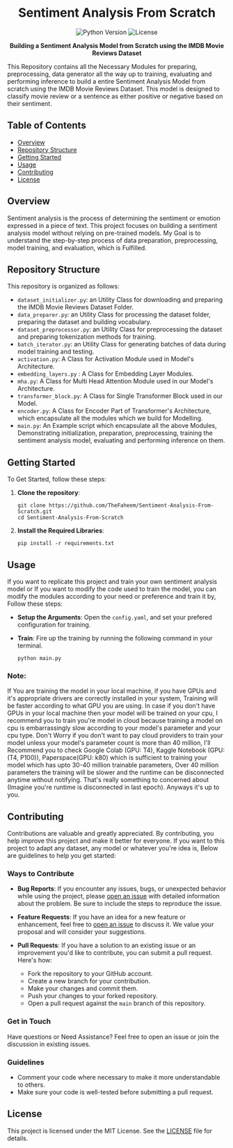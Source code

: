 <h1 align="center"> Sentiment Analysis From Scratch </h1>

<p align="center">
  <img alt="Python Version" src="https://img.shields.io/badge/Python-3.x-blue.svg">
  <img alt="License" src="https://img.shields.io/badge/License-MIT-yellow.svg">
</p>

<p align="center">
  <strong>Building a Sentiment Analysis Model from Scratch using the IMDB Movie Reviews Dataset</strong>
</p>

This Repository contains all the Necessary Modules for preparing, preprocessing, data generator all the way up to training, evaluating and performing inference to build a entire Sentiment Analysis Model from scratch using the IMDB Movie Reviews Dataset. This model is designed to classify movie review or a sentence as either positive or negative based on their sentiment.

## Table of Contents

- [Overview](#overview)
- [Repository Structure](#repository-structure)
- [Getting Started](#getting-started)
- [Usage](#usage)
- [Contributing](#contributing)
- [License](#license)

## Overview

Sentiment analysis is the process of determining the sentiment or emotion expressed in a piece of text. This project focuses on building a sentiment analysis model without relying on pre-trained models. My Goal is to understand the step-by-step process of data preparation, preprocessing, model training, and evaluation, which is Fulfilled.

## Repository Structure

This repository is organized as follows:

- `dataset_initializer.py`: an Utility Class for downloading and preparing the IMDB Movie Reviews Dataset Folder.
- `data_preparer.py`: an Utility Class for processing the dataset folder, preparing the dataset and building vocabulary.
- `dataset_preprocessor.py`: an Utility Class for preprocessing the dataset and preparing tokenization methods for training.
- `batch_iterator.py`: an Utility Class for generating batches of data during model training and testing.
- `activation.py`: A Class for Activation Module used in Model's Architecture.
- `embedding_layers.py` : A Class for Embedding Layer Modules.
- `mha.py`: A Class for Multi Head Attention Module used in our Model's Architecture.
- `transformer_block.py`: A Class for Single Transformer Block used in our Model.
- `encoder.py`: A Class for Encoder Part of Transformer's Architecture, which encapsulate all the modules which we build for Modelling.
- `main.py`: An Example script which encapsulate all the above Modules, Demonstrating initialization, preparation, preprocessing, training the sentiment analysis model, evaluating and performing inference on them.

## Getting Started

To Get Started, follow these steps:

1. **Clone the repository**:
   ```shell
   git clone https://github.com/TheFaheem/Sentiment-Analysis-From-Scratch.git
   cd Sentiment-Analysis-From-Scratch
   ```
2. **Install the Required Libraries**:
   ```shell
   pip install -r requirements.txt
   ```
   
## Usage

If you want to replicate this project and train your own sentiment analysis model or If you want to modify the code used to train the model, you can modify the modules according to your need or preference and train it by, Follow these steps:

- **Setup the Arguments**: Open the `config.yaml`, and set your prefered configuration for training.

- **Train**: Fire up the training by running the following command in your terminal.
  ```shell
  python main.py
  ```

### Note:

If You are training the model in your local machine, if you have GPUs and it's appropriate drivers are correctly installed in your system, Training will be faster according to what GPU you are using. In case if you don't have GPUs in your local machine then your model will be trained on your cpu, I recommend you to train you're model in cloud because training a model on cpu is embarrassingly slow according to your model's parameter and your cpu type. Don't Worry if you don't want to pay cloud providers to train your model unless your model's parameter count is more than 40 million, I'll Recommend you to check Google Colab (GPU: T4), Kaggle Notebook (GPU: (T4, P100)), Paperspace(GPU: k80) which is sufficient to training your model which has upto 30-40 million trainable parameters, Over 40 million parameters the training will be slower and the runtime can be disconnected anytime without notifying. That's really something to concerned about (Imagine you're runtime is disconnected in last epoch). Anyways it's up to you.

## Contributing

Contributions are valuable and greatly appreciated. By contributing, you help improve this project and make it better for everyone. If you want to this project to adapt any dataset, any model or whatever you're idea is, Below are guidelines to help you get started:

### Ways to Contribute

- **Bug Reports**: If you encounter any issues, bugs, or unexpected behavior while using the project, please [open an issue](https://github.com/TheFaheem/Sentiment-Analysis-From-Scratch/issues) with detailed information about the problem. Be sure to include the steps to reproduce the issue.

- **Feature Requests**: If you have an idea for a new feature or enhancement, feel free to [open an issue](https://github.com/your-username/sentiment-analysis-from-scratch/issues) to discuss it. We value your proposal and will consider your suggestions.

- **Pull Requests**: If you have a solution to an existing issue or an improvement you'd like to contribute, you can submit a pull request. Here's how:
    - Fork the repository to your GitHub account.
    - Create a new branch for your contribution.
    - Make your changes and commit them.
    - Push your changes to your forked repository.
    - Open a pull request against the `main` branch of this repository.
 
### Get in Touch

Have questions or Need Assistance? Feel free to open an issue or join the discussion in existing issues.

### Guidelines

- Comment your code where necessary to make it more understandable to others.
- Make sure your code is well-tested before submitting a pull request.

## License

This project is licensed under the MIT License. See the [LICENSE](https://github.com/TheFaheem/Sentiment-Analysis-From-Scratch/blob/main/LICENSE) file for details.

  
   
